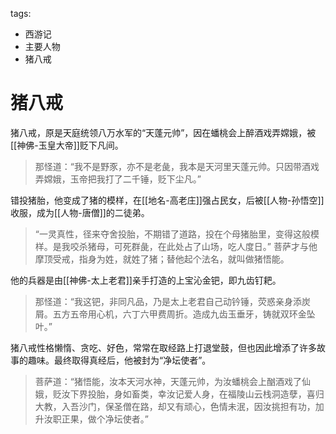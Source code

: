 tags:
  - 西游记
  - 主要人物
  - 猪八戒

# 猪八戒

猪八戒，原是天庭统领八万水军的“天蓬元帅”，因在蟠桃会上醉酒戏弄嫦娥，被[[神佛-玉皇大帝]]贬下凡间。

> 那怪道：“我不是野豕，亦不是老彘，我本是天河里天蓬元帅。只因带酒戏弄嫦娥，玉帝把我打了二千锤，贬下尘凡。”

错投猪胎，他变成了猪的模样，在[[地名-高老庄]]强占民女，后被[[人物-孙悟空]]收服，成为[[人物-唐僧]]的二徒弟。

> “一灵真性，径来夺舍投胎，不期错了道路，投在个母猪胎里，变得这般模样。是我咬杀猪母，可死群彘，在此处占了山场，吃人度日。”
> 菩萨才与他摩顶受戒，指身为姓，就姓了猪；替他起个法名，就叫做猪悟能。

他的兵器是由[[神佛-太上老君]]亲手打造的上宝沁金钯，即九齿钉耙。

> 那怪道：“我这钯，非同凡品，乃是太上老君自己动钤锤，荧惑亲身添炭屑。五方五帝用心机，六丁六甲费周折。造成九齿玉垂牙，铸就双环金坠叶。”

猪八戒性格懒惰、贪吃、好色，常常在取经路上打退堂鼓，但也因此增添了许多故事的趣味。最终取得真经后，他被封为“净坛使者”。

> 菩萨道：“猪悟能，汝本天河水神，天蓬元帅，为汝蟠桃会上酗酒戏了仙娥，贬汝下界投胎，身如畜类，幸汝记爱人身，在福陵山云栈洞造孽，喜归大教，入吾沙门，保圣僧在路，却又有顽心，色情未泯，因汝挑担有功，加升汝职正果，做个净坛使者。”
